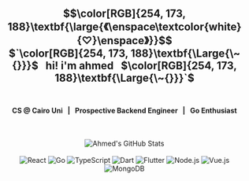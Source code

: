 <h2 align="center">
  $$\color[RGB]{254, 173, 188}\textbf{\large{《\enspace\textcolor{white}{♡}\enspace》}}$$
  <br />
  $`\color[RGB]{254, 173, 188}\textbf{\Large{\~{}}}$ &nbsp; hi! i'm ahmed &nbsp; $\color[RGB]{254, 173, 188}\textbf{\Large{\~{}}}`$
  <br /><br />
</h2>
<h4 align="center">
  CS @ Cairo Uni &nbsp; | &nbsp; Prospective Backend Engineer &nbsp; | &nbsp; Go Enthusiast
</h4>
<br>
<p align="center">
  <img src="https://github-readme-stats.vercel.app/api?username=Pyrodash&theme=omni&show_icons=true" alt="Ahmed's GitHub Stats" />
  <br /><br />
  <img alt="React" src="https://img.shields.io/badge/-React-45b8d8?style=flat-square&logo=react&logoColor=white" />
  <img alt="Go" src="https://img.shields.io/badge/Go-00ADD8?style=flat-square&logo=go&logoColor=white" />
  <img alt="TypeScript" src="https://img.shields.io/badge/-TypeScript-007ACC?style=flat-square&logo=typescript&logoColor=white" />
  <img alt="Dart" src="https://img.shields.io/badge/Dart-0175C2?style=flat-square&logo=dart&logoColor=white" />
  <img alt="Flutter" src="https://img.shields.io/badge/Flutter-02569B?style=flat-square&logo=flutter&logoColor=white" />
  <img alt="Node.js" src="https://img.shields.io/badge/-Node.js-43853d?style=flat-square&logo=Node.js&logoColor=white" />
  <img alt="Vue.js" src="https://img.shields.io/badge/-Vue.js-349369?style=flat-square&logo=Vue.js&logoColor=white" />
  <img alt="MongoDB" src="https://img.shields.io/badge/-MongoDB-13aa52?style=flat-square&logo=mongodb&logoColor=white" />
</p>
<!--
<br /><br />
<p align="center">
  $\Huge{\textbf{<}}$
  <br><br><br>
  <b>
    My name is Ahmed, I'm studying Software Engineering at Cairo University. I am deeply passionate about backend engineering, and the art of constructing highly scalable applications. I also enjoy music and videogames, so I may dabble in some related projects here and there.
  </b>
  <br><br><br>
  $\Huge{\textbf{/>}}$
  <br>
</p>
-->
